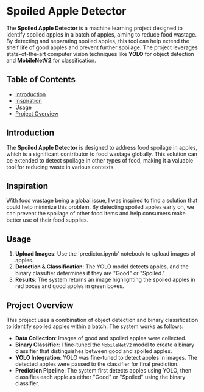 # Spoiled Apple Detector

The **Spoiled Apple Detector** is a machine learning project designed to identify spoiled apples in a batch of apples, aiming to reduce food wastage. By detecting and separating spoiled apples, this tool can help extend the shelf life of good apples and prevent further spoilage. The project leverages state-of-the-art computer vision techniques like **YOLO** for object detection and **MobileNetV2** for classification.

## Table of Contents
- [Introduction](#introduction)
- [Inspiration](#inspiration)
- [Usage](#usage)
- [Project Overview](#project-overview)

## Introduction
The **Spoiled Apple Detector** is designed to address food spoilage in apples, which is a significant contributor to food wastage globally. This solution can be extended to detect spoilage in other types of food, making it a valuable tool for reducing waste in various contexts.

## Inspiration
With food wastage being a global issue, I was inspired to find a solution that could help minimize this problem. By detecting spoiled apples early on, we can prevent the spoilage of other food items and help consumers make better use of their food supplies.

## Usage

1. **Upload Images**: Use the 'predictor.ipynb' notebook to upload images of apples.
2. **Detection & Classification**: The YOLO model detects apples, and the binary classifier determines if they are "Good" or "Spoiled."
3. **Results**: The system returns an image highlighting the spoiled apples in red boxes and good apples in green boxes.

## Project Overview
This project uses a combination of object detection and binary classification to identify spoiled apples within a batch. The system works as follows:
- **Data Collection**: Images of good and spoiled apples were collected.
- **Binary Classifier**: I fine-tuned the `MobileNetV2` model to create a binary classifier that distinguishes between good and spoiled apples.
- **YOLO Integration**: YOLO was fine-tuned to detect apples in images. The detected apples were passed to the classifier for final prediction.
- **Prediction Pipeline**: The system first detects apples using YOLO, then classifies each apple as either "Good" or "Spoiled" using the binary classifier.
